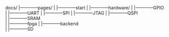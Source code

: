 docs/
|————pages/
|  |————start
|  |————hardware/
|     |————GPIO  
|     |————UART 
|     |————SPI 
|     |————JTAG
|     |————QSPI  
|     |————SRAM  
|  |————fpga 
|  |————backend   
|  |————SD 